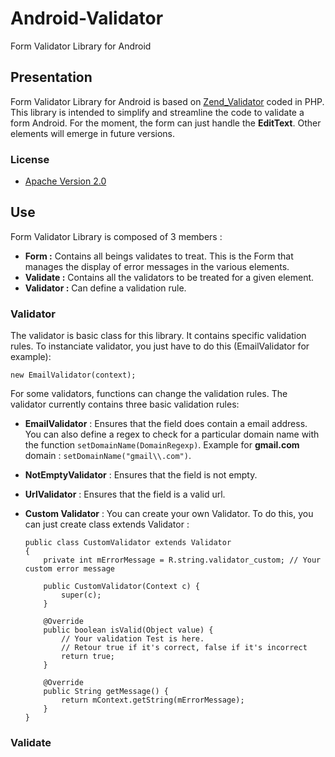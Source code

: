 Android-Validator
=================

Form Validator Library for Android

Presentation
------------

Form Validator Library for Android is based on [Zend_Validator](http://framework.zend.com/manual/1.12/en/zend.validate.introduction.html, "Title") coded in PHP. This library is intended to simplify and streamline the code to validate a form Android. For the moment, the form can just handle the **EditText**. Other elements will emerge in future versions.

### License

* [Apache Version 2.0](http://www.apache.org/licenses/LICENSE-2.0.html)

Use
---

Form Validator Library is composed of 3 members : 
-   **Form :** Contains all beings validates to treat. This is the Form that manages the display of error messages in the various elements.
-   **Validate :** Contains all the validators to be treated for a given element.
-   **Validator :** Can define a validation rule.

### Validator

The validator is basic class for this library. It contains specific validation rules. To instanciate validator, you just have to do this (EmailValidator for example):

    new EmailValidator(context);

For some validators, functions can change the validation rules. The validator currently contains three basic validation rules:
+   **EmailValidator** : Ensures that the field does contain a email address. You can also define a regex to check for a particular domain name with the function `setDomainName(DomainRegexp)`. Example for **gmail.com** domain : `setDomainName("gmail\\.com")`. 
+   **NotEmptyValidator** : Ensures that the field is not empty.
+   **UrlValidator** : Ensures that the field is a valid url.
+   **Custom Validator** : You can create your own Validator. To do this, you can just create class extends Validator :

        public class CustomValidator extends Validator 
        {
            private int mErrorMessage = R.string.validator_custom; // Your custom error message
            
            public CustomValidator(Context c) {
                super(c);
            }
            
            @Override
            public boolean isValid(Object value) {
                // Your validation Test is here.
                // Retour true if it's correct, false if it's incorrect
                return true;
            }
            
            @Override
            public String getMessage() {
                return mContext.getString(mErrorMessage);
            }
        }
    
### Validate
